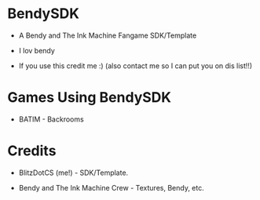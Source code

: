 # BendySDK

* A Bendy and The Ink Machine Fangame SDK/Template

* I lov bendy

* If you use this credit me :) (also contact me so I can put you on dis list!!)

# Games Using BendySDK

* BATIM - Backrooms

# Credits

* BlitzDotCS (me!) - SDK/Template.

* Bendy and The Ink Machine Crew - Textures, Bendy, etc.



